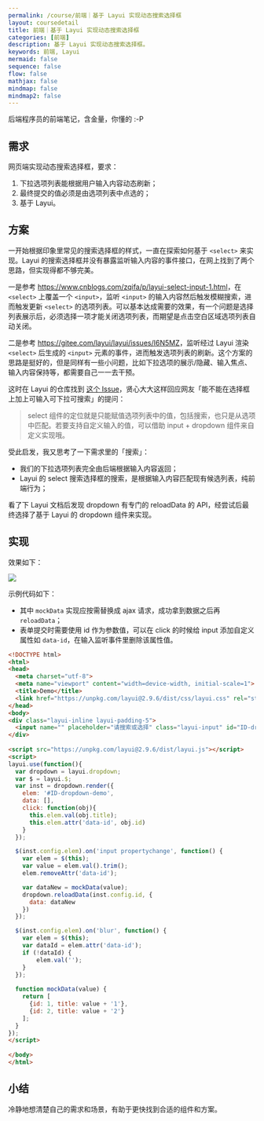 ```yaml
---
permalink: /course/前端｜基于 Layui 实现动态搜索选择框
layout: coursedetail
title: 前端｜基于 Layui 实现动态搜索选择框
categories: [前端]
description: 基于 Layui 实现动态搜索选择框。
keywords: 前端, Layui
mermaid: false
sequence: false
flow: false
mathjax: false
mindmap: false
mindmap2: false
---
```


后端程序员的前端笔记，含金量，你懂的 :-P

## 需求

网页端实现动态搜索选择框，要求：

1. 下拉选项列表能根据用户输入内容动态刷新；
2. 最终提交的值必须是由选项列表中点选的；
3. 基于 Layui。

## 方案

一开始根据印象里常见的搜索选择框的样式，一直在探索如何基于 `<select>` 来实现。Layui 的搜索选择框并没有暴露监听输入内容的事件接口，在网上找到了两个思路，但实现得都不够完美。

一是参考 <https://www.cnblogs.com/zqifa/p/layui-select-input-1.html>，在 `<select>` 上覆盖一个 `<input>`，监听 `<input>` 的输入内容然后触发模糊搜索，进而触发更新 `<select>` 的选项列表。可以基本达成需要的效果，有一个问题是选择列表展示后，必须选择一项才能关闭选项列表，而期望是点击空白区域选项列表自动关闭。

二是参考 <https://gitee.com/layui/layui/issues/I6N5MZ>，监听经过 Layui 渲染 `<select>` 后生成的 `<input>` 元素的事件，进而触发选项列表的刷新。这个方案的思路是挺好的，但是同样有一些小问题，比如下拉选项的展示/隐藏、输入焦点、输入内容保持等，都需要自己一一去干预。

这时在 Layui 的仓库找到 [这个 Issue](https://gitee.com/layui/layui/issues/I71WRL)，贤心大大这样回应网友「能不能在选择框上加上可输入可下拉可搜索」的提问：

> select 组件的定位就是只能赋值选项列表中的值，包括搜索，也只是从选项中匹配。若要支持自定义输入的值，可以借助 input + dropdown 组件来自定义实现哦。

受此启发，我又思考了一下需求里的「搜索」：

- 我们的下拉选项列表完全由后端根据输入内容返回；
- Layui 的 select 搜索选择框的搜索，是根据输入内容匹配现有候选列表，纯前端行为；

看了下 Layui 文档后发现 dropdown 有专门的 reloadData 的 API，经尝试后最终选择了基于 Layui 的 dropdown 组件来实现。

## 实现

效果如下：

![](/images/posts/frontend/fe-search-select.gif)

示例代码如下：

- 其中 `mockData` 实现应按需替换成 ajax 请求，成功拿到数据之后再 `reloadData`；
- 表单提交时需要使用 id 作为参数值，可以在 click 的时候给 input 添加自定义属性如 `data-id`，在输入监听事件里删除该属性值。

```html
<!DOCTYPE html>
<html>
<head>
  <meta charset="utf-8">
  <meta name="viewport" content="width=device-width, initial-scale=1">
  <title>Demo</title>
  <link href="https://unpkg.com/layui@2.9.6/dist/css/layui.css" rel="stylesheet">
</head>
<body>
<div class="layui-inline layui-padding-5">
  <input name="" placeholder="请搜索或选择" class="layui-input" id="ID-dropdown-demo">
</div>
  
<script src="https://unpkg.com/layui@2.9.6/dist/layui.js"></script> 
<script>
layui.use(function(){
  var dropdown = layui.dropdown;
  var $ = layui.$;
  var inst = dropdown.render({
    elem: '#ID-dropdown-demo',
    data: [],
    click: function(obj){
      this.elem.val(obj.title);
      this.elem.attr('data-id', obj.id)
    }
  });

  $(inst.config.elem).on('input propertychange', function() {
    var elem = $(this);
    var value = elem.val().trim();
    elem.removeAttr('data-id');

    var dataNew = mockData(value);
    dropdown.reloadData(inst.config.id, {
      data: dataNew
    })
  });

  $(inst.config.elem).on('blur', function() {
    var elem = $(this);
    var dataId = elem.attr('data-id');
    if (!dataId) {
        elem.val('');
    }
  });
  
  function mockData(value) {
    return [
      {id: 1, title: value + '1'},
      {id: 2, title: value + '2'}
    ];
  }
});
</script>
 
</body>
</html>
```

## 小结

冷静地想清楚自己的需求和场景，有助于更快找到合适的组件和方案。